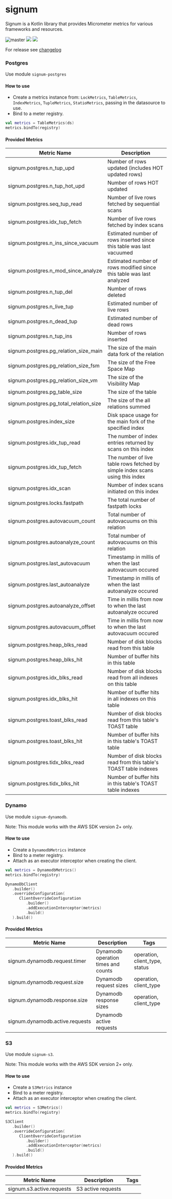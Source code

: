 # signum

Signum is a Kotlin library that provides Micrometer metrics for various frameworks and resources.

![master](https://github.com/sksamuel/signum/workflows/master/badge.svg)
[<img src="https://img.shields.io/maven-central/v/com.sksamuel.signum/signum-postgres.svg?label=latest%20release"/>](http://search.maven.org/#search%7Cga%7C1%7Csignum)
[<img src="https://img.shields.io/nexus/s/https/oss.sonatype.org/com.sksamuel.signum/signum-postgres.svg?label=latest%20snapshot&style=plastic"/>](https://oss.sonatype.org/content/repositories/snapshots/com/sksamuel/signum/)

For release see [changelog](changelog.md)

### Postgres

Use module `signum-postgres`

#### How to use

* Create a metrics instance from: `LockMetrics`, `TableMetrics`, `IndexMetrics`, `TupleMetrics`, `StatioMetrics`,
  passing in the datasource to use.
* Bind to a meter registry.

```kotlin
val metrics = TableMetrics(ds)
metrics.bindTo(registry)
```

#### Provided Metrics

| Metric Name                            | Description                                                                  |
|----------------------------------------|------------------------------------------------------------------------------|
| signum.postgres.n_tup_upd              | Number of rows updated (includes HOT updated rows)                           |
| signum.postgres.n_tup_hot_upd          | Number of rows HOT updated                                                   |
| signum.postgres.seq_tup_read           | Number of live rows fetched by sequential scans                              |
| signum.postgres.idx_tup_fetch          | Number of live rows fetched by index scans                                   |
| signum.postgres.n_ins_since_vacuum     | Estimated number of rows inserted since this table was last vacuumed         |
| signum.postgres.n_mod_since_analyze    | Estimated number of rows modified since this table was last analyzed         |
| signum.postgres.n_tup_del              | Number of rows deleted                                                       |
| signum.postgres.n_live_tup             | Estimated number of live rows                                                |
| signum.postgres.n_dead_tup             | Estimated number of dead rows                                                |
| signum.postgres.n_tup_ins              | Number of rows inserted                                                      |
| signum.postgres.pg_relation_size_main  | The size of the main data fork of the relation                               |
| signum.postgres.pg_relation_size_fsm   | The size of the Free Space Map                                               |
| signum.postgres.pg_relation_size_vm    | The size of the Visibility Map                                               |
| signum.postgres.pg_table_size          | The size of the table                                                        |
| signum.postgres.pg_total_relation_size | The size of the all relations summed                                         |
| signum.postgres.index_size             | Disk space usage for the main fork of the specified index                    |
| signum.postgres.idx_tup_read           | The number of index entries returned by scans on this index                  |
| signum.postgres.idx_tup_fetch          | The number of live table rows fetched by simple index scans using this index |
| signum.postgres.idx_scan               | Number of index scans initiated on this index                                |
| signum.postgres.locks.fastpath         | The total number of fastpath locks                                           |
| signum.postgres.autovacuum_count       | Total number of autovacuums on this relation                                 |
| signum.postgres.autoanalyze_count      | Total number of autovacuums on this relation                                 |
| signum.postgres.last_autovacuum        | Timestamp in millis of when the last autovacuum occured                      |
| signum.postgres.last_autoanalyze       | Timestamp in millis of when the last autoanalyze occured                     |
| signum.postgres.autoanalyze_offset     | Time in millis from now to when the last autoanalyze occured                 |
| signum.postgres.autovacuum_offset      | Time in millis from now to when the last autovacuum occured                  |
| signum.postgres.heap_blks_read         | Number of disk blocks read from this table                                   |
| signum.postgres.heap_blks_hit          | Number of buffer hits in this table                                          |
| signum.postgres.idx_blks_read          | Number of disk blocks read from all indexes on this table                    |
| signum.postgres.idx_blks_hit           | Number of buffer hits in all indexes on this table                           |
| signum.postgres.toast_blks_read        | Number of disk blocks read from this table's TOAST table                     |
| signum.postgres.toast_blks_hit         | Number of buffer hits in this table's TOAST table                            |
| signum.postgres.tidx_blks_read         | Number of disk blocks read from this table's TOAST table indexes             |
| signum.postgres.tidx_blks_hit          | Number of buffer hits in this table's TOAST table indexes                    |

### Dynamo

Use module `signum-dynamodb`.

Note: This module works with the AWS SDK version 2+ only.

#### How to use

* Create a `DynamodbMetrics` instance
* Bind to a meter registry.
* Attach as an executor interceptor when creating the client.

```kotlin
val metrics = DynamodbMetrics()
metrics.bindTo(registry)

DynamoDbClient
   .builder()
   .overrideConfiguration(
      ClientOverrideConfiguration
         .builder()
         .addExecutionInterceptor(metrics)
         .build()
   ).build()
```

#### Provided Metrics

| Metric Name                     | Description                         | Tags                           |
|---------------------------------|-------------------------------------|--------------------------------|
| signum.dynamodb.request.timer   | Dynamodb operation times and counts | operation, client_type, status |
| signum.dynamodb.request.size    | Dynamodb request sizes              | operation, client_type         |
| signum.dynamodb.response.size   | Dynamodb response sizes             | operation, client_type         |
| signum.dynamodb.active.requests | Dynamodb active requests            |                                |

### S3

Use module `signum-s3`.

Note: This module works with the AWS SDK version 2+ only.

#### How to use

* Create a `S3Metrics` instance
* Bind to a meter registry.
* Attach as an executor interceptor when creating the client.

```kotlin
val metrics = S3Metrics()
metrics.bindTo(registry)

S3Client
   .builder()
   .overrideConfiguration(
      ClientOverrideConfiguration
         .builder()
         .addExecutionInterceptor(metrics)
         .build()
   ).build()
```

#### Provided Metrics

| Metric Name               | Description        | Tags |
|---------------------------|--------------------|------|
| signum.s3.active.requests | S3 active requests |      |
